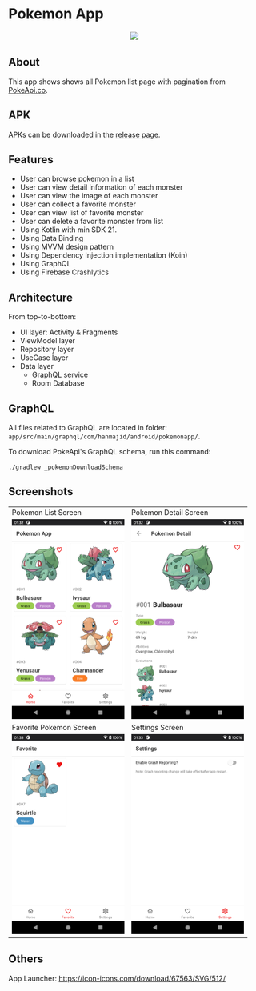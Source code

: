 # Pokemon App

<div align="center">
    <img src="https://icon-icons.com/download/67563/SVG/512/" height="100" />
</div>

## About

This app shows shows all Pokemon list page with pagination from [PokeApi.co](https://pokeapi.co).

## APK

APKs can be downloaded in the [release page](https://github.com/hanmajid/pokemon-app/releases).

## Features

- User can browse pokemon in a list
- User can view detail information of each monster
- User can view the image of each monster
- User can collect a favorite monster
- User can view list of favorite monster
- User can delete a favorite monster from list
- Using Kotlin with min SDK 21.
- Using Data Binding
- Using MVVM design pattern
- Using Dependency Injection implementation (Koin)
- Using GraphQL
- Using Firebase Crashlytics

## Architecture

From top-to-bottom:

- UI layer: Activity & Fragments
- ViewModel layer
- Repository layer
- UseCase layer
- Data layer
  - GraphQL service
  - Room Database

## GraphQL

All files related to GraphQL are located in
folder: `app/src/main/graphql/com/hanmajid/android/pokemonapp/`.

To download PokeApi's GraphQL schema, run this command:

```
./gradlew _pokemonDownloadSchema
```

## Screenshots

| | |
| - | - |
| Pokemon List Screen | Pokemon Detail Screen |
| <img src="screenshots/list_screen.png" height="400" /> | <img src="screenshots/detail_screen.png" height="400" /> |
| Favorite Pokemon Screen | Settings Screen |
| <img src="screenshots/favorite_screen.png" height="400" /> | <img src="screenshots/settings_screen.png" height="400" /> |

## Others

App Launcher: https://icon-icons.com/download/67563/SVG/512/